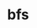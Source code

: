 ---
title: "bfs"
layout: cache
categories: [package, develop]
meta: {"compilers": ["apple-clang@16.0.0", "gcc@10.5.0", "gcc@13.3.0", "gcc@7.5.0"], "num_specs": 19, "num_specs_by_stack": {"developer-tools": 3, "developer-tools-aarch64-linux-gnu": 7, "developer-tools-darwin": 2, "developer-tools-x86_64_v3-linux-gnu": 7, "root": 19}, "oss": ["centos7", "rhel8", "sequoia", "ubuntu18.04"], "platforms": ["darwin", "linux"], "stacks": ["developer-tools", "developer-tools-aarch64-linux-gnu", "developer-tools-darwin", "developer-tools-x86_64_v3-linux-gnu", "root"], "targets": ["aarch64", "x86_64_v3"], "versions": ["3.1.1", "4.0.6"]}
spec_details: [{"compiler": "gcc@10.5.0", "hash": "4oy3yqfa73vzw6obbfvirfp7ueptcjv2", "os": "centos7", "platform": "linux", "size": "-", "stacks": ["developer-tools-x86_64_v3-linux-gnu", "root"], "target": "x86_64_v3", "variants": ["build_system=makefile"], "versions": ["4.0.6"]}, {"compiler": "gcc@13.3.0", "hash": "5gmms2ypykdzjzabcay5jet7h7m3td3b", "os": "rhel8", "platform": "linux", "size": "-", "stacks": ["developer-tools-aarch64-linux-gnu", "root"], "target": "aarch64", "variants": ["build_system=makefile"], "versions": ["4.0.6"]}, {"compiler": "apple-clang@16.0.0", "hash": "7gaa5k65k5jczgtvio3jzaqp6jrdcyyj", "os": "sequoia", "platform": "darwin", "size": "-", "stacks": ["developer-tools-darwin", "root"], "target": "aarch64", "variants": ["build_system=makefile"], "versions": ["4.0.6"]}, {"compiler": "gcc@13.3.0", "hash": "7iffy3yxklcjni2w4ylbktwpynwsykhd", "os": "rhel8", "platform": "linux", "size": "-", "stacks": ["developer-tools-aarch64-linux-gnu", "root"], "target": "aarch64", "variants": ["build_system=makefile"], "versions": ["4.0.6"]}, {"compiler": "gcc@7.5.0", "hash": "a7rbzq67f3b5bbpooesmken33hirrjtq", "os": "ubuntu18.04", "platform": "linux", "size": "-", "stacks": ["developer-tools", "root"], "target": "x86_64_v3", "variants": ["build_system=makefile"], "versions": ["3.1.1"]}, {"compiler": "gcc@13.3.0", "hash": "crgpqihj277r7flw372wktjvgz3juf34", "os": "rhel8", "platform": "linux", "size": "-", "stacks": ["developer-tools-aarch64-linux-gnu", "root"], "target": "aarch64", "variants": ["build_system=makefile"], "versions": ["4.0.6"]}, {"compiler": "gcc@7.5.0", "hash": "evwf6iumc2da5pilhv5q6jo6c2xorprr", "os": "ubuntu18.04", "platform": "linux", "size": "-", "stacks": ["developer-tools", "root"], "target": "x86_64_v3", "variants": ["build_system=makefile"], "versions": ["3.1.1"]}, {"compiler": "gcc@10.5.0", "hash": "ff7vrmmrhzrdbodvzck23mfwd5jajwzb", "os": "centos7", "platform": "linux", "size": "-", "stacks": ["developer-tools-x86_64_v3-linux-gnu", "root"], "target": "x86_64_v3", "variants": ["build_system=makefile"], "versions": ["4.0.6"]}, {"compiler": "gcc@13.3.0", "hash": "mnjbe5c2rseqneadr4tue4g2gfhihh4i", "os": "rhel8", "platform": "linux", "size": "-", "stacks": ["developer-tools-aarch64-linux-gnu", "root"], "target": "aarch64", "variants": ["build_system=makefile"], "versions": ["4.0.6"]}, {"compiler": "gcc@13.3.0", "hash": "mtzgetekwaye25ysbj3wq7px2iwbwy7l", "os": "rhel8", "platform": "linux", "size": "-", "stacks": ["developer-tools-aarch64-linux-gnu", "root"], "target": "aarch64", "variants": ["build_system=makefile"], "versions": ["4.0.6"]}, {"compiler": "gcc@10.5.0", "hash": "p4stsot5hbdzurx2tdz42i7jlru7g4zf", "os": "centos7", "platform": "linux", "size": "-", "stacks": ["developer-tools-x86_64_v3-linux-gnu", "root"], "target": "x86_64_v3", "variants": ["build_system=makefile"], "versions": ["4.0.6"]}, {"compiler": "gcc@10.5.0", "hash": "riyt2pu4saat4ycy77lzktlwhdnsgiv7", "os": "centos7", "platform": "linux", "size": "-", "stacks": ["developer-tools-x86_64_v3-linux-gnu", "root"], "target": "x86_64_v3", "variants": ["build_system=makefile"], "versions": ["4.0.6"]}, {"compiler": "gcc@10.5.0", "hash": "srf7jcudx3swb5o5dip55szww7cleaac", "os": "centos7", "platform": "linux", "size": "-", "stacks": ["developer-tools-x86_64_v3-linux-gnu", "root"], "target": "x86_64_v3", "variants": ["build_system=makefile"], "versions": ["4.0.6"]}, {"compiler": "gcc@13.3.0", "hash": "wqrrzbizozfwnhj66sda5jr4uobiupsb", "os": "rhel8", "platform": "linux", "size": "-", "stacks": ["developer-tools-aarch64-linux-gnu", "root"], "target": "aarch64", "variants": ["build_system=makefile"], "versions": ["4.0.6"]}, {"compiler": "apple-clang@16.0.0", "hash": "wqsdp7ft4pcrd6cnzofaypn36lhtkfik", "os": "sequoia", "platform": "darwin", "size": "-", "stacks": ["developer-tools-darwin", "root"], "target": "aarch64", "variants": ["build_system=makefile"], "versions": ["4.0.6"]}, {"compiler": "gcc@10.5.0", "hash": "wtjye45ofyffkghh4kvkclv56h6ooluq", "os": "centos7", "platform": "linux", "size": "-", "stacks": ["developer-tools-x86_64_v3-linux-gnu", "root"], "target": "x86_64_v3", "variants": ["build_system=makefile"], "versions": ["4.0.6"]}, {"compiler": "gcc@13.3.0", "hash": "xywexbbr345mdejznviw4pyjw3fdquwt", "os": "rhel8", "platform": "linux", "size": "-", "stacks": ["developer-tools-aarch64-linux-gnu", "root"], "target": "aarch64", "variants": ["build_system=makefile"], "versions": ["4.0.6"]}, {"compiler": "gcc@7.5.0", "hash": "ycrr2tva3n4mm2fqqeqaxbp3yvzsfwsn", "os": "ubuntu18.04", "platform": "linux", "size": "-", "stacks": ["developer-tools", "root"], "target": "x86_64_v3", "variants": ["build_system=makefile"], "versions": ["3.1.1"]}, {"compiler": "gcc@10.5.0", "hash": "yo4xk5vubfpu5cy2vj2jwjwwemssgzjr", "os": "centos7", "platform": "linux", "size": "-", "stacks": ["developer-tools-x86_64_v3-linux-gnu", "root"], "target": "x86_64_v3", "variants": ["build_system=makefile"], "versions": ["4.0.6"]}]
---